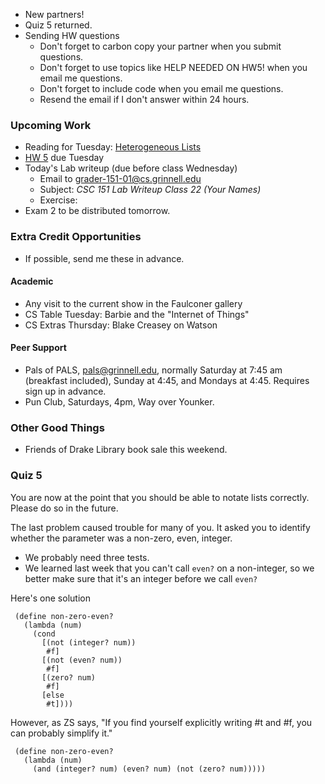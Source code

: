 * New partners!
* Quiz 5 returned.
* Sending HW questions
    * Don't forget to carbon copy your partner when you submit questions.
    * Don't forget to use topics like HELP NEEDED ON HW5! when you email me
      questions.
    * Don't forget to include code when you email me questions.
    * Resend the email if I don't answer within 24 hours.

### Upcoming Work

* Reading for Tuesday:
  [Heterogeneous Lists](../readings/heterogeneous-lists-reading.html) 
* [HW 5](../assignments/assignment.05.html) due Tuesday
* Today's Lab writeup (due before class Wednesday)
    * Email to <grader-151-01@cs.grinnell.edu> 
    * Subject: _CSC 151 Lab Writeup Class 22 (Your Names)_
    * Exercise: 
* Exam 2 to be distributed tomorrow.

### Extra Credit Opportunities

* If possible, send me these in advance.

#### Academic

* Any visit to the current show in the Faulconer gallery
* CS Table Tuesday: Barbie and the "Internet of Things"
* CS Extras Thursday: Blake Creasey on Watson

#### Peer Support

* Pals of PALS, pals@grinnell.edu, normally Saturday at 7:45 am (breakfast
  included), Sunday at 4:45, and Mondays at 4:45.  Requires sign up in 
  advance.  
* Pun Club, Saturdays, 4pm, Way over Younker.

### Other Good Things

* Friends of Drake Library book sale this weekend.

### Quiz 5

You are now at the point that you should be able to notate lists correctly.
Please do so in the future.

The last problem caused trouble for many of you.  It asked you to identify
whether the parameter was a non-zero, even, integer.  

* We probably need three tests.
* We learned last week that you can't call `even?` on a non-integer,
  so we better make sure that it's an integer before we call `even?`

Here's one solution

     (define non-zero-even?
       (lambda (num)
         (cond
           [(not (integer? num))
            #f]
           [(not (even? num))
            #f]
           [(zero? num)
            #f]
           [else
            #t])))

However, as ZS says, "If you find yourself explicitly writing #t and #f,
you can probably simplify it."

     (define non-zero-even?
       (lambda (num)
         (and (integer? num) (even? num) (not (zero? num)))))

